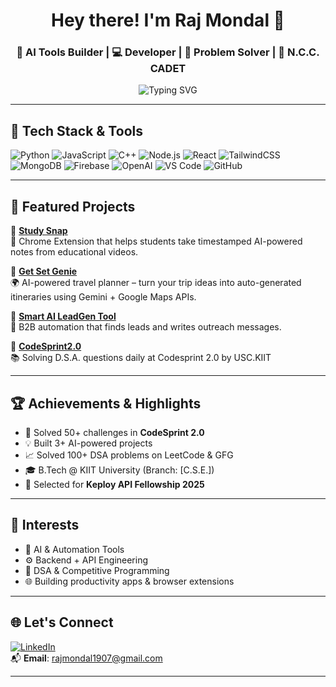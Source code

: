 <h1 align="center">Hey there! I'm Raj Mondal 👋</h1>
<h3 align="center">🚀 AI Tools Builder | 💻 Developer | 🧠 Problem Solver | 🎯 N.C.C. CADET</h3>

<p align="center">
  <img src="https://readme-typing-svg.demolab.com?font=Fira+Code&duration=2000&pause=1000&color=F75C7E&center=true&vCenter=true&width=435&lines=Student+@+KIIT+University;AI+%26+Automation+Developer;Building+Smart+Tools+%F0%9F%A4%96;Learning+DSA+Daily+%F0%9F%93%96;Lifelong+Learner+%F0%9F%92%AB" alt="Typing SVG" />
</p>

---

## 🔧 Tech Stack & Tools

![Python](https://img.shields.io/badge/Python-3670A0?style=for-the-badge&logo=python&logoColor=white)
![JavaScript](https://img.shields.io/badge/JavaScript-323330?style=for-the-badge&logo=javascript)
![C++](https://img.shields.io/badge/C++-00599C?style=for-the-badge&logo=cplusplus&logoColor=white)
![Node.js](https://img.shields.io/badge/Node.js-339933?style=for-the-badge&logo=nodedotjs&logoColor=white)
![React](https://img.shields.io/badge/React-20232A?style=for-the-badge&logo=react&logoColor=61DAFB)
![TailwindCSS](https://img.shields.io/badge/Tailwind_CSS-38B2AC?style=for-the-badge&logo=tailwind-css)
![MongoDB](https://img.shields.io/badge/MongoDB-4EA94B?style=for-the-badge&logo=mongodb&logoColor=white)
![Firebase](https://img.shields.io/badge/Firebase-ffca28?style=for-the-badge&logo=firebase&logoColor=black)
![OpenAI](https://img.shields.io/badge/OpenAI-412991?style=for-the-badge&logo=openai&logoColor=white)
![VS Code](https://img.shields.io/badge/VS%20Code-007ACC?style=for-the-badge&logo=visual-studio-code)
![GitHub](https://img.shields.io/badge/GitHub-000?style=for-the-badge&logo=github)

---

## 🌟 Featured Projects

🔹 [**Study Snap**](https://github.com/rajforsure/Study-Snap)  
🧠 Chrome Extension that helps students take timestamped AI-powered notes from educational videos.

🔹 [**Get Set Genie**](https://github.com/rajforsure/Get-Set-Genie)  
🌍 AI-powered travel planner – turn your trip ideas into auto-generated itineraries using Gemini + Google Maps APIs.

🔹 [**Smart AI LeadGen Tool**](https://github.com/rajforsure/LEAD-GEN-TOOL)  
🤖 B2B automation that finds leads and writes outreach messages.

🔹 [**CodeSprint2.0**](https://github.com/rajforsure/CodeSprint2.0)  
📚 Solving D.S.A. questions daily at Codesprint 2.0 by USC.KIIT

---

## 🏆 Achievements & Highlights

- 🏅 Solved 50+ challenges in **CodeSprint 2.0**  
- 💡 Built 3+ AI-powered projects  
- 📈 Solved 100+ DSA problems on LeetCode & GFG  
- 🎓 B.Tech @ KIIT University (Branch: [C.S.E.])  
- 🧠 Selected for **Keploy API Fellowship 2025**

---

## 🎯 Interests

- 🤖 AI & Automation Tools  
- ⚙️ Backend + API Engineering  
- 🧩 DSA & Competitive Programming  
- 🌐 Building productivity apps & browser extensions  

---

## 🌐 Let's Connect

[![LinkedIn](https://img.shields.io/badge/LinkedIn-blue?style=for-the-badge&logo=linkedin)](www.linkedin.com/in/rajforsure)    
📬 **Email**: rajmondal1907@gmail.com  

---
